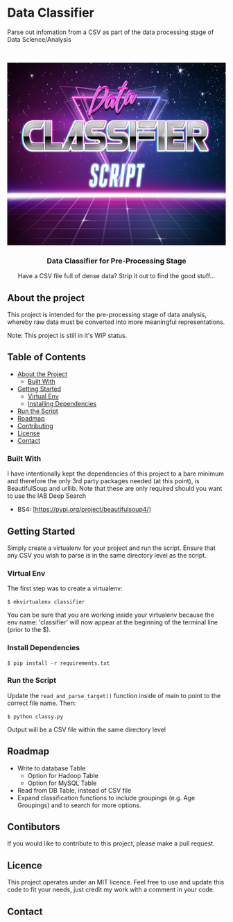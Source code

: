 # Data Classifier
Parse out infomation from a CSV as part of the data processing stage of Data Science/Analysis
<!--
  Title: Data Classifier
  Description: Data Science, Data Analysis, Python, Regex, Classifier, Classifiy, Clustering
  Author: Kay-Wilkinson
  -->
<!-- PROJECT LOGO -->
<br />
<p align="center">
  <a href="">
    <img src="https://github.com/Kay-Wilkinson/Data_Classifier/blob/master/PhotoFunia-1571655487.jpg" alt="This would have shown a cool vapourwave logo :/" width="700" height="420">
  </a>

  <h3 align="center">Data Classifier for Pre-Processing Stage</h3>

  <p align="center">
    Have a CSV file full of dense data? Strip it out to find the good stuff... 
    <br/>
  </p>
</p>

## About the project

This project is intended for the pre-processing stage of data analysis, whereby raw data must be converted into more meaningful representations.

Note: This project is still in it's WIP status.
<!-- TABLE OF CONTENTS -->
## Table of Contents

* [About the Project](#about-the-project)
  * [Built With](#built-with)
* [Getting Started](#getting-started)
  * [Virtual Env](#virtualenv)
  * [Installing Dependencies](#running-the-container)
* [Run the Script](#token-and-password-set-up)
* [Roadmap](#Reusing-the-Docker-container)
* [Contributing](#contributing)
* [License](#license)
* [Contact](#contact)
### Built With
I have intentionally kept the dependencies of this project to a bare minimum and therefore the only 3rd party packages needed (at this point), is BeautifulSoup and urllib. 
Note that these are only required should you want to use the IAB Deep Search
* BS4: [https://pypi.org/project/beautifulsoup4/]

## Getting Started

Simply create a virtualenv for your project and run the script. Ensure that any CSV you wish to parse is in the same directory level as the script.

### Virtual Env
The first step was to create a virtualenv:
```
$ mkvirtualenv classifier
```

You can be sure that you are working inside your virtualenv because the env name: 'classifier' will now appear at the beginning of the terminal line (prior to the $). 

### Install Dependencies
```
$ pip install -r requirements.txt
```

### Run the Script
Update the `read_and_parse_target()` function inside of main to point to the correct file name. 
Then:
```
$ python classy.py
```
Output will be a CSV file within the same directory level

## Roadmap
* Write to database Table
    * Option for Hadoop Table
    * Option for MySQL Table
* Read from DB Table, instead of CSV file
* Expand classification functions to include groupings (e.g. Age Groupings) and to search for more options.

## Contibutors
If you would like to contribute to this project, please make a pull request. 

## Licence
This project operates under an MIT licence. Feel free to use and update this code to fit your needs, just credit my work with a comment in your code. 

## Contact
